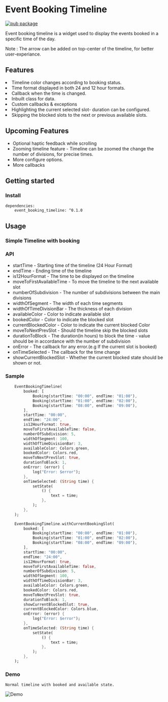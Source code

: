 # Event Booking Timeline

[![pub package](https://img.shields.io/pub/v/event_booking_timeline)](https://pub.dev/packages/event_booking_timeline)

Event booking timeline is a widget used to display the events booked in a specific time of the day.

Note : The arrow can be added on top-center of the timeline, for better user-experiance.

## Features

<li> Timeline color changes according to booking status. </li>
<li> Time format displayed in both 24 and 12 hour formats. </li>
<li> Callback when the time is changed. </li>
<li> Inbuilt class for data. </li>
<li> Custom callbacks & exceptions </li>
<li> Highlighting the current selected slot- duration can be configured. </li>
<li> Skipping the blocked slots to the next or previous available slots. </li>


## Upcoming Features

* Optional haptic feedback while scrolling
* Zooming timeline feature - Timeline can be zoomed the change the number of divisions, for precise times.
* More configure options.
* More callbacks


## Getting started

### Install

    dependencies:
        event_booking_timeline: ^0.1.0

## Usage

### Simple Timeline with booking

### API 

* startTime - Starting time of the timeline (24 Hour Format)
* endTime - Ending time of the timeline
* is12HourFormat - The time to be displayed on the timeline
* moveToFirstAvailableTime - To move the timeline to the next available slot
* numberOfSubdivision - The number of subdivisions between the main divisions
* widthOfSegment - The width of each time segments
* widthOfTimeDivisionBar - The thickness of each division
* availableColor - Color to indicate available slot 
* bookedColor - Color to indicate the blocked slot
* currentBlockedColor - Color to indicate the current blocked Color
* moveToNextPrevSlot - Should the timeline skip the blocked slots
* durationToBlock - The duration(in hours) to block the time - value should be in accordance with the number of subdivision
* onError - The callback for any error.(e.g If the current slot is booked)
* onTimeSelected - The callback for the time change
* showCurrentBlockedSlot - Whether the current blocked state should be shown or not.

### Sample

```dart
    EventBookingTimeline(
        booked: [
            Booking(startTime: "00:00", endTime: "01:00"),
            Booking(startTime: "01:00", endTime: "02:00"),
            Booking(startTime: "08:00", endTime: "09:00"),
        ],
        startTime: "00:00",
        endTime: "24:00",
        is12HourFormat: true,
        moveToFirstAvailableTime: false,
        numberOfSubdivision: 5,
        widthOfSegment: 100,
        widthOfTimeDivisionBar: 3,
        availableColor: Colors.green,
        bookedColor: Colors.red,
        moveToNextPrevSlot: true,
        durationToBlock: 1,
        onError: (error) {
            log("Error: $error");
        },
        onTimeSelected: (String time) {
            setState(
                () {
                    text = time;
                },
            );
        },
    );

    EventBookingTimeline.withCurrentBookingSlot(
        booked: [
            Booking(startTime: "00:00", endTime: "01:00"),
            Booking(startTime: "01:00", endTime: "02:00"),
            Booking(startTime: "08:00", endTime: "09:00"),
        ],
        startTime: "00:00",
        endTime: "24:00",
        is12HourFormat: true,
        moveToFirstAvailableTime: false,
        numberOfSubdivision: 5,
        widthOfSegment: 100,
        widthOfTimeDivisionBar: 3,
        availableColor: Colors.green,
        bookedColor: Colors.red,
        moveToNextPrevSlot: true,
        durationToBlock: 1,
        showCurrentBlockedSlot: true,
        currentBlockedColor: Colors.blue,
        onError: (error) {
            log("Error: $error");
        },
        onTimeSelected: (String time) {
            setState(
                () {
                    text = time;
                },
            );
        },
    );
```

### Demo

    Normal timeline with booked and available state.

<img src="https://raw.githubusercontent.com/anixsam/event_booking_timeline/main/example/sample.gif" alt="Demo">